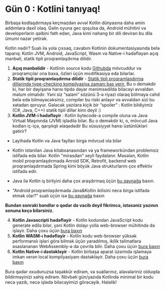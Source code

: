# Gün 0 : Kotlini tanıyaq!
Birbaşa kodlaşdırmaya keçməzdən əvvəl Kotlin dünyasına daha əmin addımlara daxil olaq. Gəlin oyuna gec qoşulsa da, Android mühitini və developerlərin qəlbini fəth edən, Java kimi nəhəng bir dili devirən bu dilə ümumi nəzər yetirək.

Kotlin nədir? Sualı ilə yola çıxsaq, cavabını Kotlinin dokumentasiyasında belə taparıq:
Kotlin JVM, Android, JavaScript, Wasm və Native-i hədəfləyən açıq mənbəli, statik tipli proqramlaşdırma dilidir.

1. **Açıq mənbəlidir** - Kotlinin source kodu [Githubda](https://github.com/JetBrains/kotlin)  mövcuddur və proqramçılar ona baxa, özləri üçün modifikasiya edə bilərlər. 
2. **Statik tipli proqramlaşdırma dilidir** - [Statik tipli proqramlaşdırma dillərində type-checking kompilyasiya zamanı baş verir.](https://www.baeldung.com/cs/statically-vs-dynamically-typed-languages) Bu o deməkdir ki, hər bir dəyişənə hansı tipdə dəyər mənimsədildə biləcəyi əvvəldən məlum olmalıdır. Yəni siz “salam” sözünü 3-ə riyazi olaraq bölməyə cəhd belə edə bilməyəcəksiniz, compiler bu riski anlayır və əvvəldən sizi bu xətadan qoruyur. Gələcək yazılara kiçik bir “spoiler” : Kotlin bildiyimiz (C#, Java, C++) statik tipli dillər kimi deyil :)
3. **Kotlin JVM-i hədəfləyir** : Kotlin bytecode-a compile oluna və Java Virtual Maşınında (JVM) işlədilə bilər. Bu o deməkdir ki, o, mövcud Java kodları iç-içə, qarşılıqlı əlaqədədir 
Bu xüsusiyyət hansı üstünlükləri gətirir?
- Layihədə Kotlin və Java faylları birgə mövcud ola bilər
- Kotlin istənilən Java kitabxanasından və ya frameworkündən problemsiz istifadə edə bilər. Kotlin "mirasdan" xeyli faydalanır. Məsələn, Kotlin mobil proqramlaşdırmada Anroid SDK, Retrofit, backend web proqramlaşdırmada Spring kimi böyük Java strukturlarını çox effektiv istifadə edir.

- Java ilə Kotlin iş birliyini daha çox araşdırmaq üçün [bu qaynağa](https://kotlinlang.org/docs/jvm-get-started.html) baxın.
- "Android proqramlaşdırmada Java&Kotlin ikilisini necə birgə istifadə etmək olar?" sualı üçün isə [bu qaynağa](https://developer.android.com/kotlin/interop) baxın

**Bundan sonraki bəndlər o qədər də vacib deyil fikrimcə, istəsəniz yazının sonuna keçə bilərsiniz.**

4. **Kotlin Javascripti hədəfləyir** - Kotlin kodundan JavaScript kodu generate edilə bilər, yəni Kotlin dolayı yolla web-browser mühitində də işləyir. Daha çoxu üçün [bura baxın](https://kotlinlang.org/docs/js-overview.html)
5. **Kotlin WASM-ı hədəfləyir** - Kotlin kodu web-browser yüksək performanslı işləri görə bilmək üçün yaradılmış, ikilik təlimatlara əsaslananan WebAssembly-ə də çevrilə bilir. Daha çoxu üçün [bura baxın](https://kotlinlang.org/docs/wasm-overview.html)
6. **Kotlin Native-i dəstəkləyir**  - Kotlin  birbaşa aparat üzərində işləməyə imkan verən local kompilyasiyanı dəstəkləyir. Daha çoxu üçün [bura baxın](https://kotlinlang.org/docs/native-overview.html)

Bura qədər oxudunuzsa təşəkkür edirəm, və suallarınız, əlavələriniz olduqda bildirməyinizi xahiş edirəm. Növbəti gün/yazıda Kotlində minimal bir kodu necə yazıb, necə işlədə biləcəyimizi görəcəyik. Hələlik!
